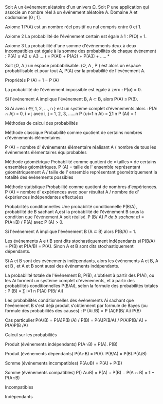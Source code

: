 Soit A un événement aléatoire d'un univers Ω. 
Soit P une application qui associe un nombre réel à un événement aléatoire A. 
Domaine A et codomaine [0 ; 1]. 

Axiome 1 
P(A) est un nombre réel positif ou nul compris entre 0 et 1. 

Axiome 2 
La probabilité de l'événement certain est égale à 1 : P(Ω) = 1. 

Axiome 3
La probabilité d'une somme d'événements deux à deux incompatibles est égale à la somme des probabilités de chaque événement : P(A1 ∪ A2 ∪ A3 ….) = P(A1) + P(A2) + P(A3) + ….. *

Soit (Ω, A ) un espace probabilisable. 
(Ω, A , P ) est alors un espace probabilisable et pour tout A, P(A) esr la probabilité de l'événement A. 


Propriétés 
P (A) = 1 − P (A) 


La probabilité de l'événement impossible est égale à zéro : P(∅) = 0. 

Si l'événement A implique l'événement B, A ⊂ B, alors P(A) $\leq$ P(B). 

Si Ai avec i ∈{ 1, 2, …, n } est un système complet d'événements alors : 
P(Ai ∩ Aj) = 0, i ≠ j avec i, j = 1, 2, 3, …...n 
P (∪i=1 n Ai) = ∑1 n P (Ai) = 1 


Méthodes de calcul des probabilités 

Méthode classique 
Probabilité comme quotient de certains nombres d'événements élémentaires. 

P (A) = nombre d' événements élémentaire réalisant A / nombre de tous les événements élémentaires équiprobables 

Méthode géométrique 
Probabilité comme quotient de « tailles » de certains ensembles géométriques. 
P (A) = taille de l' ensemble représentant géométriquement A / taille de l' ensemble représentant géométriquement la totalité des événements possibles 

Méthode statistique 
Probabilité comme quotient de nombres d'expériences. 
P (A) = nombre d' expériences avec pour résultat A / nombre de d' éxpériences indépendantes effectuées


Probabilités conditionnelles 
Une probabilité conditionnelle P(B/A), probabilité de B sachant A,est la probabilité de l'événement B sous la condition que l'événement A soit réalisé. 
P  (B/ A) *P de b sachant a)* = P(A∩B) /  P(A) avec P (A) $>$ 0. 

Si l'événement A implique l'événement B (A ⊂ B) alors P(B/A) = 1. 

Les événements A e t B sont dits stochastiquement indépendants si P(B/A) = P(B) et P(A/B) = P(A). 
Sinon A et B sont dits stochastiquement dépendants. 

Si A et B sont des événements indépendants, alors les événements A et B, A et B , et A et B sont aussi des événements indépendants. 

La probabilité totale de l'événement B, P(B), s'obtient à partir des P(Ai), ou les Ai forment un système complet d'événements, et à partir des probabilités conditionnelles P(B/Ai), selon la formule des probabilités totales :
P (B) = ∑ i=1 n P(Ai) P(B/ Ai) 

Les probabilités conditionnelles des événements Ai sachant que l'événement B s'est déjà produit s'obtiennent par formule de Bayes (ou formule des probabilités des causes) :
P (Ai /B) = P (Ai)P(B/ Ai) P(B) 

Cas particulier P(A/B) = P(A)P(B /A) / P(B) = P(A)P(B/A) / P(A)P(B/ A) + P(A)P(B /A) 


Calcul sur les probabilités 

Produit (événements indépendants) P(A∩B) = P(A). P(B) 

Produit (événements dépendants) P(A∩B) = P(A). P(B/A) = P(B).P(A/B) 

Somme (événements incompatibles) P(A∪B) = P(A) + P(B) 

Somme (événements compatibles) P() A∪B) = P(A) + P(B) − P(A ∩ B) = 1 − P(A∩B)

Incompatibles 

Indépendants
